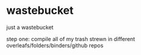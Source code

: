# wastebucket
just a wastebucket

step one: compile all of my trash strewn in different overleafs/folders/binders/github repos
